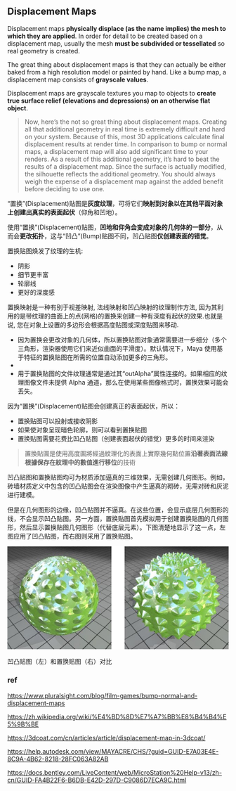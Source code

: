 ## Displacement Maps

Displacement maps **physically displace (as the name implies) the mesh to which they are applied**. In order for detail to be created based on a displacement map, usually the mesh **must be subdivided or tessellated** so real geometry is created. 

The great thing about displacement maps is that they can actually be either baked from a high resolution model or painted by hand. Like a bump map, a displacement map consists of **grayscale values**.

Displacement maps are grayscale textures you map to objects to **create true surface relief (elevations and depressions) on an otherwise flat object**.

> Now, here’s the not so great thing about displacement maps. Creating all that additional geometry in real time is extremely difficult and hard on your system. Because of this, most 3D applications calculate final displacement results at render time. 
> In comparison to bump or normal maps, a displacement map will also add significant time to your renders. As a result of this additional geometry, it’s hard to beat the results of a displacement map. Since the surface is actually modified, the silhouette reflects the additional geometry. You should always weigh the expense of a displacement map against the added benefit before deciding to use one.

“置换”(Displacement)贴图是**灰度纹理**，可将它们**映射到对象以在其他平面对象上创建出真实的表面起伏**（仰角和凹地）。

使用“置换”(Displacement)贴图，**凹地和仰角会变成对象的几何体的一部分**，从而会**更改拓扑**，这与“凹凸”(Bump)贴图不同，凹凸贴图**仅创建表面的错觉**。

置换贴图焕发了纹理的生机:  

- 阴影
- 细节更丰富
- 轮廓线
- 更好的深度感

置换映射是一种有别于视差映射, 法线映射和凹凸映射的纹理制作方法, 因为其利用的是带纹理的曲面上的点(网格)的置换来创建一种有深度有起伏的效果.也就是说, 您在对象上设置的多边形会根据高度贴图或深度贴图来移动. 

- 因为置换会更改对象的几何体，所以置换贴图对象通常需要进一步细分（多个三角形，渲染器使用它们来近似曲面的平滑度）。默认情况下，Maya 使用基于特征的置换贴图在所需的位置自动添加更多的三角形。
- 
- 用于置换贴图的文件纹理通常是通过其“outAlpha”属性连接的。如果相应的纹理图像文件未提供 Alpha 通道，那么在使用某些图像格式时，置换效果可能会丢失。

因为“置换”(Displacement)贴图会创建真正的表面起伏，所以：

-   置换贴图可以投射或接收阴影
-   如果使对象呈现暗色轮廓，则可以看到置换贴图
-   置换贴图需要花费比凹凸贴图（创建表面起伏的错觉）更多的时间来渲染


> 置換貼圖是使用高度圖將經過紋理化的表面上實際幾何點位置**沿著表面法線根據保存在紋理中的數值進行移位**的技術


凹凸贴图和置换贴图均可为材质添加逼真的三维效果，无需创建几何图形。例如，砖墙材质定义中包含的凹凸贴图会在渲染图像中产生逼真的砌砖，无需对砖和灰泥进行建模。

但是在几何图形的边缘，凹凸贴图并不逼真。在这些位置，会显示底层几何图形的线，不会显示凹凸贴图。另一方面，置换贴图首先模拟用于创建置换贴图的几何图形，然后显示置换贴图几何图形（代替底层元素）。下图清楚地显示了这一点，左图应用了凹凸贴图，而右图则采用了置换贴图。


![](./GUID-CE155A43-62AC-8C26-9A5B-B5E5E8E0F470-low.jpg)

凹凸贴图（左）和置换贴图（右）对比



### ref 
https://www.pluralsight.com/blog/film-games/bump-normal-and-displacement-maps

https://zh.wikipedia.org/wiki/%E4%BD%8D%E7%A7%BB%E8%B4%B4%E5%9B%BE

https://3dcoat.com/cn/articles/article/displacement-map-in-3dcoat/

https://help.autodesk.com/view/MAYACRE/CHS/?guid=GUID-E7A03E4E-8C9A-4B62-8218-28FC063A82AB

https://docs.bentley.com/LiveContent/web/MicroStation%20Help-v13/zh-cn/GUID-FA4B22F6-B6DB-E42D-297D-C9086D7ECA9C.html

